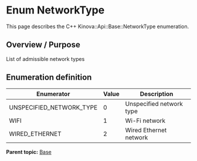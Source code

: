 # Enum NetworkType

This page describes the C++ Kinova::Api::Base::NetworkType enumeration.

## Overview / Purpose

List of admissible network types

## Enumeration definition

|Enumerator|Value|Description|
|----------|-----|-----------|
|UNSPECIFIED\_NETWORK\_TYPE|0|Unspecified network type|
|WIFI|1|Wi-Fi network|
|WIRED\_ETHERNET|2|Wired Ethernet network|

**Parent topic:** [Base](../references/summary_Base.md)

